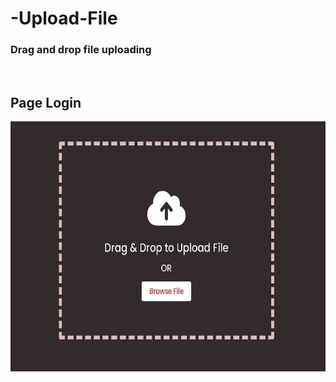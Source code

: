 # -Upload-File

### Drag and drop file uploading

<div>
    <br>
    <h2>Page Login</h2>
    <img src="https://github.com/ahmedelfran/-Upload-File/blob/main/p.JPG" alt="" width="800" height="400">    
</div
